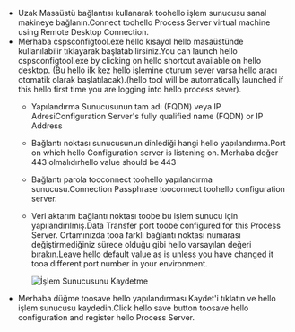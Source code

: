 * <span data-ttu-id="4eb38-101">Uzak Masaüstü bağlantısı kullanarak toohello işlem sunucusu sanal makineye bağlanın.</span><span class="sxs-lookup"><span data-stu-id="4eb38-101">Connect toohello Process Server virtual machine using Remote Desktop Connection.</span></span>
* <span data-ttu-id="4eb38-102">Merhaba cspsconfigtool.exe hello kısayol hello masaüstünde kullanılabilir tıklayarak başlatabilirsiniz.</span><span class="sxs-lookup"><span data-stu-id="4eb38-102">You can launch hello cspsconfigtool.exe by clicking on hello shortcut available on hello desktop.</span></span> <span data-ttu-id="4eb38-103">(Bu hello ilk kez hello işlemine oturum sever varsa hello aracı otomatik olarak başlatılacak).</span><span class="sxs-lookup"><span data-stu-id="4eb38-103">(hello tool will be automatically launched if this hello first time you are logging into hello process sever).</span></span>
  - <span data-ttu-id="4eb38-104">Yapılandırma Sunucusunun tam adı (FQDN) veya IP Adresi</span><span class="sxs-lookup"><span data-stu-id="4eb38-104">Configuration Server's fully qualified name (FQDN) or IP Address</span></span>
  - <span data-ttu-id="4eb38-105">Bağlantı noktası sunucusunun dinlediği hangi hello yapılandırma.</span><span class="sxs-lookup"><span data-stu-id="4eb38-105">Port on which hello Configuration server is listening on.</span></span> <span data-ttu-id="4eb38-106">Merhaba değer 443 olmalıdır</span><span class="sxs-lookup"><span data-stu-id="4eb38-106">hello value should be 443</span></span>
  - <span data-ttu-id="4eb38-107">Bağlantı parola tooconnect toohello yapılandırma sunucusu.</span><span class="sxs-lookup"><span data-stu-id="4eb38-107">Connection Passphrase tooconnect toohello configuration server.</span></span>
  - <span data-ttu-id="4eb38-108">Veri aktarım bağlantı noktası toobe bu işlem sunucu için yapılandırılmış.</span><span class="sxs-lookup"><span data-stu-id="4eb38-108">Data Transfer port toobe configured for this Process Server.</span></span> <span data-ttu-id="4eb38-109">Ortamınızda tooa farklı bağlantı noktası numarası değiştirmediğiniz sürece olduğu gibi hello varsayılan değeri bırakın.</span><span class="sxs-lookup"><span data-stu-id="4eb38-109">Leave hello default value as is unless you have changed it tooa different port number in your environment.</span></span>

    ![İşlem Sunucusunu Kaydetme](./media/site-recovery-vmware-register-process-server/register-ps.png)
* <span data-ttu-id="4eb38-111">Merhaba düğme toosave hello yapılandırması Kaydet'i tıklatın ve hello işlem sunucusu kaydedin.</span><span class="sxs-lookup"><span data-stu-id="4eb38-111">Click hello save button toosave hello configuration and register hello Process Server.</span></span>
